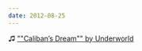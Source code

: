 ```yaml
---
date: 2012-08-25
---
```


♫ [""Caliban’s Dream"" by Underworld](https://music.apple.com/gb/album/calibans-dream-feat-alex-trimble-evelyn-glennie/1440837666?i=1440837873)
